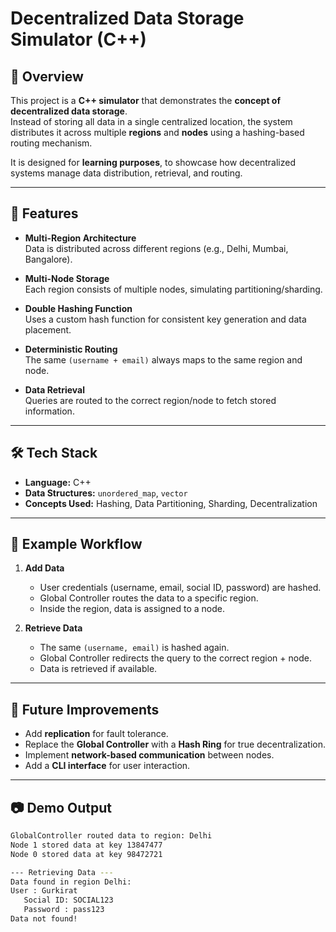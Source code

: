 # Decentralized Data Storage Simulator (C++)

## 📌 Overview
This project is a **C++ simulator** that demonstrates the **concept of decentralized data storage**.  
Instead of storing all data in a single centralized location, the system distributes it across multiple **regions** and **nodes** using a hashing-based routing mechanism.  

It is designed for **learning purposes**, to showcase how decentralized systems manage data distribution, retrieval, and routing.

---

## 🚀 Features
- **Multi-Region Architecture**  
  Data is distributed across different regions (e.g., Delhi, Mumbai, Bangalore).  

- **Multi-Node Storage**  
  Each region consists of multiple nodes, simulating partitioning/sharding.  

- **Double Hashing Function**  
  Uses a custom hash function for consistent key generation and data placement.  

- **Deterministic Routing**  
  The same `(username + email)` always maps to the same region and node.  

- **Data Retrieval**  
  Queries are routed to the correct region/node to fetch stored information.  

---

## 🛠️ Tech Stack
- **Language:** C++  
- **Data Structures:** `unordered_map`, `vector`  
- **Concepts Used:** Hashing, Data Partitioning, Sharding, Decentralization  

---

## 📖 Example Workflow
1. **Add Data**  
   - User credentials (username, email, social ID, password) are hashed.  
   - Global Controller routes the data to a specific region.  
   - Inside the region, data is assigned to a node.  

2. **Retrieve Data**  
   - The same `(username, email)` is hashed again.  
   - Global Controller redirects the query to the correct region + node.  
   - Data is retrieved if available.  

---

## 🔮 Future Improvements
- Add **replication** for fault tolerance.  
- Replace the **Global Controller** with a **Hash Ring** for true decentralization.  
- Implement **network-based communication** between nodes.  
- Add a **CLI interface** for user interaction.  

---

## 📷 Demo Output
```bash
GlobalController routed data to region: Delhi
Node 1 stored data at key 13847477
Node 0 stored data at key 98472721

--- Retrieving Data ---
Data found in region Delhi:
User : Gurkirat
   Social ID: SOCIAL123
   Password : pass123
Data not found!
